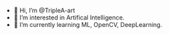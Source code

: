 - 👋 Hi, I’m @TripleA-art
- 👀 I’m interested in Artifical Intelligence.
- 🌱 I’m currently learning ML, OpenCV, DeepLearning.

<!---
TripleA-art/TripleA-art is a ✨ special ✨ repository because its `README.md` (this file) appears on your GitHub profile.
You can click the Preview link to take a look at your changes.
--->
